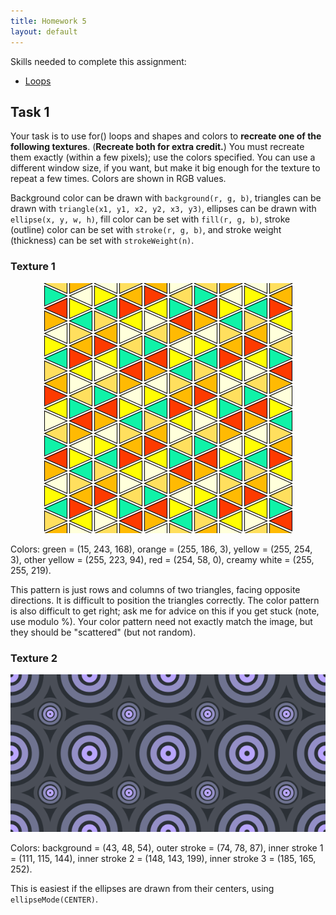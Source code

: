 ```yaml
---
title: Homework 5
layout: default
---
```


Skills needed to complete this assignment:

- [Loops](/lecture/loops.html)

## Task 1

Your task is to use for() loops and shapes and colors to **recreate
one of the following textures**. (**Recreate both for extra credit.**)
You must recreate them exactly (within a few pixels); use the colors
specified. You can use a different window size, if you want, but make
it big enough for the texture to repeat a few times. Colors are shown
in RGB values.

Background color can be drawn with `background(r, g, b)`, triangles
can be drawn with `triangle(x1, y1, x2, y2, x3, y3)`, ellipses can be
drawn with `ellipse(x, y, w, h)`, fill color can be set with `fill(r,
g, b)`, stroke (outline) color can be set with `stroke(r, g, b)`, and
stroke weight (thickness) can be set with `strokeWeight(n)`.

### Texture 1

<div style="text-align: center">
<img src="/images/texture-1.png" />
<br/>
</div>

Colors: green = (15, 243, 168), orange = (255, 186, 3), yellow = (255,
254, 3), other yellow = (255, 223, 94), red = (254, 58, 0), creamy
white = (255, 255, 219).

This pattern is just rows and columns of two triangles, facing
opposite directions. It is difficult to position the triangles
correctly. The color pattern is also difficult to get right; ask me
for advice on this if you get stuck (note, use modulo %). Your color
pattern need not exactly match the image, but they should be
"scattered" (but not random).

### Texture 2

<div style="text-align: center">
<img src="/images/texture-2.png" />
<br/>
</div>

Colors: background = (43, 48, 54), outer stroke = (74, 78, 87), inner
stroke 1 = (111, 115, 144), inner stroke 2 = (148, 143, 199), inner
stroke 3 = (185, 165, 252).

This is easiest if the ellipses are drawn from their centers, using
`ellipseMode(CENTER)`.


